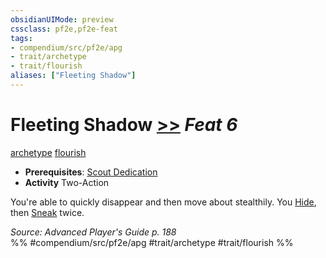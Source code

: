 ```yaml
---
obsidianUIMode: preview
cssclass: pf2e,pf2e-feat
tags:
- compendium/src/pf2e/apg
- trait/archetype
- trait/flourish
aliases: ["Fleeting Shadow"]
---
```

# Fleeting Shadow  [>>](chapter-9-playing-the-game.md#Actions "Two-Action") *Feat 6*  
[archetype](archetype.md "Archetype Feat Trait")  [flourish](flourish.md "Flourish Combat Trait")  

- **Prerequisites**: [Scout Dedication](scout-dedication-apg.md)
- **Activity** Two-Action

You're able to quickly disappear and then move about stealthily. You [Hide](Reference/Rules/Actions/hide.md), then [Sneak](sneak.md) twice.

*Source: Advanced Player's Guide p. 188*  
%% #compendium/src/pf2e/apg #trait/archetype #trait/flourish %%